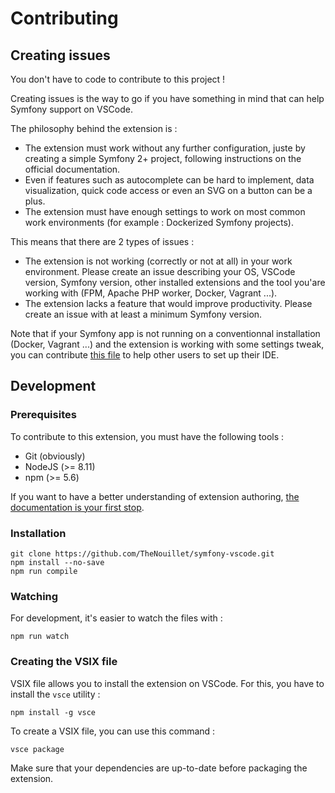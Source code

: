 # Contributing

## Creating issues

You don't have to code to contribute to this project !

Creating issues is the way to go if you have something in mind that can help Symfony support on VSCode.

The philosophy behind the extension is :
* The extension must work without any further configuration, juste by creating a simple Symfony 2+ project, following instructions on the official documentation.
* Even if features such as autocomplete can be hard to implement, data visualization, quick code access or even an SVG on a button can be a plus.
* The extension must have enough settings to work on most common work environments (for example : Dockerized Symfony projects).

This means that there are 2 types of issues :
* The extension is not working (correctly or not at all) in your work environment. Please create an issue describing your OS, VSCode version, Symfony version, other installed extensions and the tool you'are working with (FPM, Apache PHP worker, Docker, Vagrant ...).
* The extension lacks a feature that would improve productivity. Please create an issue with at least a minimum Symfony version.

Note that if your Symfony app is not running on a conventionnal installation (Docker, Vagrant ...) and the extension is working with some settings tweak, you can contribute [this file](ENVIRONMENTS.md) to help other users to set up their IDE.

## Development

### Prerequisites

To contribute to this extension, you must have the following tools :
* Git (obviously)
* NodeJS (>= 8.11)
* npm (>= 5.6)

If you want to have a better understanding of extension authoring, [the documentation is your first stop](https://code.visualstudio.com/api).

### Installation

```
git clone https://github.com/TheNouillet/symfony-vscode.git
npm install --no-save
npm run compile
```

### Watching

For development, it's easier to watch the files with :
```
npm run watch
```

### Creating the VSIX file

VSIX file allows you to install the extension on VSCode. For this, you have to install the `vsce` utility :
```
npm install -g vsce
```

To create a VSIX file, you can use this command : 
```
vsce package
```

Make sure that your dependencies are up-to-date before packaging the extension.
